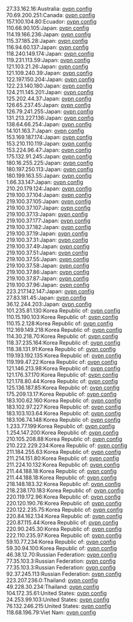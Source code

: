 27.33.162.16:Australia: [ovpn config](vpn/27_33_162_16.ovpn)  
70.69.200.251:Canada: [ovpn config](vpn/70_69_200_251.ovpn)  
157.100.104.80:Ecuador: [ovpn config](vpn/157_100_104_80.ovpn)  
110.66.90.105:Japan: [ovpn config](vpn/110_66_90_105.ovpn)  
114.19.166.236:Japan: [ovpn config](vpn/114_19_166_236.ovpn)  
115.37.185.28:Japan: [ovpn config](vpn/115_37_185_28.ovpn)  
116.94.60.137:Japan: [ovpn config](vpn/116_94_60_137.ovpn)  
118.240.149.174:Japan: [ovpn config](vpn/118_240_149_174.ovpn)  
119.231.113.59:Japan: [ovpn config](vpn/119_231_113_59.ovpn)  
121.103.21.26:Japan: [ovpn config](vpn/121_103_21_26.ovpn)  
121.109.240.39:Japan: [ovpn config](vpn/121_109_240_39.ovpn)  
122.197.150.204:Japan: [ovpn config](vpn/122_197_150_204.ovpn)  
122.23.140.180:Japan: [ovpn config](vpn/122_23_140_180.ovpn)  
124.211.145.201:Japan: [ovpn config](vpn/124_211_145_201.ovpn)  
125.202.44.37:Japan: [ovpn config](vpn/125_202_44_37.ovpn)  
126.65.237.45:Japan: [ovpn config](vpn/126_65_237_45.ovpn)  
126.79.241.255:Japan: [ovpn config](vpn/126_79_241_255.ovpn)  
131.213.227.136:Japan: [ovpn config](vpn/131_213_227_136.ovpn)  
138.64.66.254:Japan: [ovpn config](vpn/138_64_66_254.ovpn)  
14.101.163.7:Japan: [ovpn config](vpn/14_101_163_7.ovpn)  
153.169.187.174:Japan: [ovpn config](vpn/153_169_187_174.ovpn)  
153.210.110.119:Japan: [ovpn config](vpn/153_210_110_119.ovpn)  
153.224.96.47:Japan: [ovpn config](vpn/153_224_96_47.ovpn)  
175.132.91.245:Japan: [ovpn config](vpn/175_132_91_245.ovpn)  
180.16.255.225:Japan: [ovpn config](vpn/180_16_255_225.ovpn)  
180.197.250.113:Japan: [ovpn config](vpn/180_197_250_113.ovpn)  
180.199.163.55:Japan: [ovpn config](vpn/180_199_163_55.ovpn)  
1.66.33.147:Japan: [ovpn config](vpn/1_66_33_147.ovpn)  
210.20.179.124:Japan: [ovpn config](vpn/210_20_179_124.ovpn)  
219.100.37.104:Japan: [ovpn config](vpn/219_100_37_104.ovpn)  
219.100.37.105:Japan: [ovpn config](vpn/219_100_37_105.ovpn)  
219.100.37.107:Japan: [ovpn config](vpn/219_100_37_107.ovpn)  
219.100.37.13:Japan: [ovpn config](vpn/219_100_37_13.ovpn)  
219.100.37.177:Japan: [ovpn config](vpn/219_100_37_177.ovpn)  
219.100.37.182:Japan: [ovpn config](vpn/219_100_37_182.ovpn)  
219.100.37.19:Japan: [ovpn config](vpn/219_100_37_19.ovpn)  
219.100.37.31:Japan: [ovpn config](vpn/219_100_37_31.ovpn)  
219.100.37.49:Japan: [ovpn config](vpn/219_100_37_49.ovpn)  
219.100.37.51:Japan: [ovpn config](vpn/219_100_37_51.ovpn)  
219.100.37.55:Japan: [ovpn config](vpn/219_100_37_55.ovpn)  
219.100.37.58:Japan: [ovpn config](vpn/219_100_37_58.ovpn)  
219.100.37.86:Japan: [ovpn config](vpn/219_100_37_86.ovpn)  
219.100.37.87:Japan: [ovpn config](vpn/219_100_37_87.ovpn)  
219.100.37.96:Japan: [ovpn config](vpn/219_100_37_96.ovpn)  
223.217.142.147:Japan: [ovpn config](vpn/223_217_142_147.ovpn)  
27.83.181.45:Japan: [ovpn config](vpn/27_83_181_45.ovpn)  
36.12.244.203:Japan: [ovpn config](vpn/36_12_244_203.ovpn)  
101.235.81.130:Korea Republic of: [ovpn config](vpn/101_235_81_130.ovpn)  
110.15.190.103:Korea Republic of: [ovpn config](vpn/110_15_190_103.ovpn)  
110.15.2.128:Korea Republic of: [ovpn config](vpn/110_15_2_128.ovpn)  
112.169.149.218:Korea Republic of: [ovpn config](vpn/112_169_149_218.ovpn)  
114.30.218.70:Korea Republic of: [ovpn config](vpn/114_30_218_70.ovpn)  
118.37.235.164:Korea Republic of: [ovpn config](vpn/118_37_235_164.ovpn)  
118.38.131.91:Korea Republic of: [ovpn config](vpn/118_38_131_91.ovpn)  
119.193.192.135:Korea Republic of: [ovpn config](vpn/119_193_192_135.ovpn)  
119.199.47.22:Korea Republic of: [ovpn config](vpn/119_199_47_22.ovpn)  
121.146.213.98:Korea Republic of: [ovpn config](vpn/121_146_213_98.ovpn)  
121.176.37.170:Korea Republic of: [ovpn config](vpn/121_176_37_170.ovpn)  
121.178.80.44:Korea Republic of: [ovpn config](vpn/121_178_80_44.ovpn)  
125.136.187.85:Korea Republic of: [ovpn config](vpn/125_136_187_85.ovpn)  
175.209.13.17:Korea Republic of: [ovpn config](vpn/175_209_13_17.ovpn)  
183.100.62.160:Korea Republic of: [ovpn config](vpn/183_100_62_160.ovpn)  
183.102.97.227:Korea Republic of: [ovpn config](vpn/183_102_97_227.ovpn)  
183.103.103.64:Korea Republic of: [ovpn config](vpn/183_103_103_64.ovpn)  
183.106.74.148:Korea Republic of: [ovpn config](vpn/183_106_74_148.ovpn)  
1.233.77.199:Korea Republic of: [ovpn config](vpn/1_233_77_199.ovpn)  
1.254.147.200:Korea Republic of: [ovpn config](vpn/1_254_147_200.ovpn)  
210.105.208.88:Korea Republic of: [ovpn config](vpn/210_105_208_88.ovpn)  
210.222.229.234:Korea Republic of: [ovpn config](vpn/210_222_229_234.ovpn)  
211.184.255.63:Korea Republic of: [ovpn config](vpn/211_184_255_63.ovpn)  
211.214.151.80:Korea Republic of: [ovpn config](vpn/211_214_151_80.ovpn)  
211.224.10.132:Korea Republic of: [ovpn config](vpn/211_224_10_132.ovpn)  
211.44.188.18:Korea Republic of: [ovpn config](vpn/211_44_188_18.ovpn)  
211.44.188.18:Korea Republic of: [ovpn config](vpn/211_44_188_18.ovpn)  
218.148.183.32:Korea Republic of: [ovpn config](vpn/218_148_183_32.ovpn)  
218.238.170.183:Korea Republic of: [ovpn config](vpn/218_238_170_183.ovpn)  
220.119.172.96:Korea Republic of: [ovpn config](vpn/220_119_172_96.ovpn)  
220.120.190.76:Korea Republic of: [ovpn config](vpn/220_120_190_76.ovpn)  
220.122.235.75:Korea Republic of: [ovpn config](vpn/220_122_235_75.ovpn)  
220.84.162.134:Korea Republic of: [ovpn config](vpn/220_84_162_134.ovpn)  
220.87.115.44:Korea Republic of: [ovpn config](vpn/220_87_115_44.ovpn)  
220.90.245.30:Korea Republic of: [ovpn config](vpn/220_90_245_30.ovpn)  
222.110.235.97:Korea Republic of: [ovpn config](vpn/222_110_235_97.ovpn)  
59.10.77.234:Korea Republic of: [ovpn config](vpn/59_10_77_234.ovpn)  
59.30.94.100:Korea Republic of: [ovpn config](vpn/59_30_94_100.ovpn)  
46.38.12.70:Russian Federation: [ovpn config](vpn/46_38_12_70.ovpn)  
77.35.103.3:Russian Federation: [ovpn config](vpn/77_35_103_3.ovpn)  
77.35.103.3:Russian Federation: [ovpn config](vpn/77_35_103_3.ovpn)  
92.37.245.113:Russian Federation: [ovpn config](vpn/92_37_245_113.ovpn)  
223.207.236.0:Thailand: [ovpn config](vpn/223_207_236_0.ovpn)  
49.228.30.234:Thailand: [ovpn config](vpn/49_228_30_234.ovpn)  
104.172.35.61:United States: [ovpn config](vpn/104_172_35_61.ovpn)  
24.253.99.103:United States: [ovpn config](vpn/24_253_99_103.ovpn)  
76.132.246.215:United States: [ovpn config](vpn/76_132_246_215.ovpn)  
118.68.196.79:Viet Nam: [ovpn config](vpn/118_68_196_79.ovpn)  
